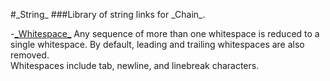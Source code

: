#\_String\_
###Library of string links for \_Chain\_.

-[\_Whitespace\_](/src/_Whitespace.php_)
Any sequence of more than one whitespace is reduced to a single whitespace.
By default, leading and trailing whitespaces are also removed.  
Whitespaces include tab, newline, and linebreak characters.
